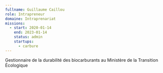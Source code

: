 ```yaml
---
fullname: Guillaume Caillou
role: Intrapreneur
domaine: Intraprenariat
missions:
  - start: 2020-01-14
    end: 2023-01-14
    status: admin
    startups:
      - carbure
---
```

Gestionnaire de la durabilité des biocarburants au Ministère de la Transition Écologique